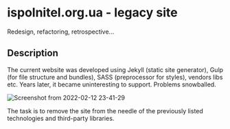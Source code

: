 # ispolnitel.org.ua - legacy site
Redesign, refactoring, retrospective...

## Description

The current website was developed using Jekyll (static site generator), Gulp (for file structure and bundles), SASS (preprocessor for styles), vendors libs etc. Years later, it became uninteresting to support. Problems snowballed.

![Screenshot from 2022-02-12 23-41-29](https://user-images.githubusercontent.com/44061259/153729357-359657ff-c76e-4fa6-bf35-257e535a88b2.png)

The task is to remove the site from the needle of the previously listed technologies and third-party libraries.
